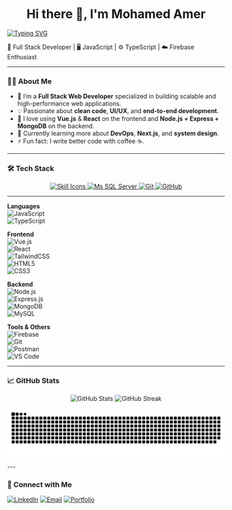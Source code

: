 <h1 align="center">Hi there 👋, I'm Mohamed Amer</h1>
<p>
  <a href="https://git.io/typing-svg"><img src="https://readme-typing-svg.demolab.com?font=Bitcount+Grid+Double&weight=300&size=30&pause=1000&color=F7F662&background=0034FF00&center=true&width=800&lines=Software+Developer;Full-Stack+Developer" alt="Typing SVG" /></a>
<p align="center">
</p>
  🚀 Full Stack Developer | 🖥️ JavaScript | ⚙️ TypeScript | ☁️ Firebase Enthusiast
</p>

---

### 👨‍💻 About Me

- 🔭 I’m a **Full Stack Web Developer** specialized in building scalable and high-performance web applications.
- 💡 Passionate about **clean code**, **UI/UX**, and **end-to-end development**.
- 🧩 I love using **Vue.js** & **React** on the frontend and **Node.js + Express + MongoDB** on the backend.
- 🌱 Currently learning more about **DevOps**, **Next.js**, and **system design**.
- ⚡ Fun fact: I write better code with coffee ☕.

---

### 🛠️ Tech Stack
<p align="center" dir="auto">
  
  <!-- Skill Icons with Titles -->
  <a href="https://go-skill-icons.vercel.app" target="_blank" rel="noopener noreferrer nofollow">
    <img width="800" src="https://go-skill-icons.vercel.app/api/icons?i=html,css,javascript,typescript,vue,react,tailwind,nodejs,express,mongodb,firebase,mysql&titles=true" alt="Skill Icons" title="Skill Icons" />
  </a>

  <!-- Extra Icons from Icons8 -->
  <a href="https://img.icons8.com/?size=50&id=laYYF3dV0Iew&format=png" target="_blank" rel="noopener noreferrer nofollow">
    <img width="70" src="https://img.icons8.com/?size=50&id=laYYF3dV0Iew&format=png" alt="Ms SQL Server" />
  </a>
  <a href="https://img.icons8.com/?size=50&id=20906&format=png" target="_blank" rel="noopener noreferrer nofollow">
    <img width="70" src="https://img.icons8.com/?size=50&id=20906&format=png" alt="Git" />
  </a>
  <a href="https://img.icons8.com/?size=50&id=efFfwotdkiU5&format=png" target="_blank" rel="noopener noreferrer nofollow">
    <img width="70" src="https://img.icons8.com/?size=50&id=efFfwotdkiU5&format=png" alt="GitHub" />
  </a>
</p>


---

**Languages**  
![JavaScript](https://img.shields.io/badge/-JavaScript-black?style=flat-square&logo=javascript)  
![TypeScript](https://img.shields.io/badge/-TypeScript-007acc?style=flat-square&logo=typescript)

**Frontend**  
![Vue.js](https://img.shields.io/badge/-Vue.js-4FC08D?style=flat-square&logo=vue.js)  
![React](https://img.shields.io/badge/-React-61DAFB?style=flat-square&logo=react)  
![TailwindCSS](https://img.shields.io/badge/-TailwindCSS-38B2AC?style=flat-square&logo=tailwind-css)  
![HTML5](https://img.shields.io/badge/-HTML5-E34F26?style=flat-square&logo=html5)  
![CSS3](https://img.shields.io/badge/-CSS3-1572B6?style=flat-square&logo=css3)

**Backend**  
![Node.js](https://img.shields.io/badge/-Node.js-339933?style=flat-square&logo=node.js)  
![Express.js](https://img.shields.io/badge/-Express.js-000000?style=flat-square&logo=express)  
![MongoDB](https://img.shields.io/badge/-MongoDB-47A248?style=flat-square&logo=mongodb)  
![MySQL](https://img.shields.io/badge/-MySQL-00758F?style=flat-square&logo=mysql)

**Tools & Others**  
![Firebase](https://img.shields.io/badge/-Firebase-FFCA28?style=flat-square&logo=firebase)  
![Git](https://img.shields.io/badge/-Git-F05032?style=flat-square&logo=git)  
![Postman](https://img.shields.io/badge/-Postman-FF6C37?style=flat-square&logo=postman)  
![VS Code](https://img.shields.io/badge/-VS%20Code-007ACC?style=flat-square&logo=visual-studio-code)

---
### 📈 GitHub Stats

<p align="center">
  <img src="https://github-readme-stats.vercel.app/api?username=MohamedAmer29&show_icons=true&theme=github_dark" alt="GitHub Stats" />
  <img src="https://github-readme-streak-stats.herokuapp.com/?user=MohamedAmer29&theme=github-dark&hide_border=false" alt="GitHub Streak" />
</p>
<p align="center">
  <img src="https://raw.githubusercontent.com/MohamedAmer29/MohamedAmer29/main/github-user-contribution.svg" alt="GitHub Contribution Graph" />
</p>
---

### 🔗 Connect with Me

<p>
  <a href="https://www.linkedin.com/in/mohamed-amer-692415327/" target="_blank"><img alt="LinkedIn" src="https://img.shields.io/badge/-LinkedIn-0A66C2?style=flat-square&logo=linkedin&logoColor=white" /></a>
  <a href="mailto:m1o1h1a1a1@gmail.com"><img alt="Email" src="https://img.shields.io/badge/-Email-D14836?style=flat-square&logo=gmail&logoColor=white" /></a>
  <a href="https://cool-cranachan-bcbbb7.netlify.app/" target="_blank"><img alt="Portfolio" src="https://img.shields.io/badge/-Portfolio-121212?style=flat-square&logo=web&logoColor=white" /></a>
</p>
